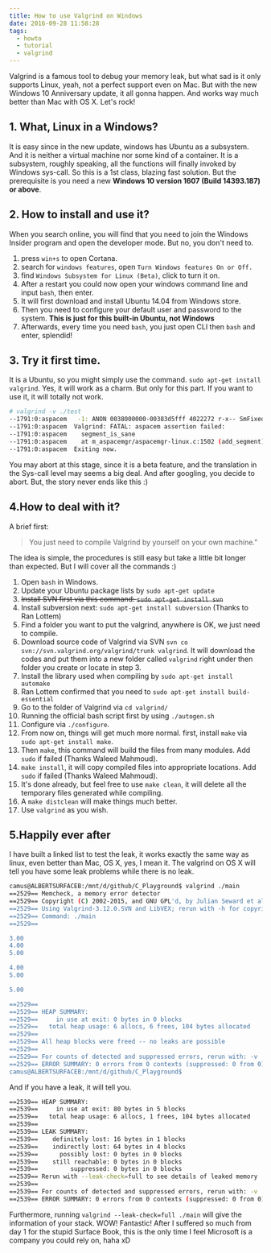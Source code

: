```yaml
---
title: How to use Valgrind on Windows
date: 2016-09-28 11:58:28
tags:
  - howto
  - tutorial
  - valgrind
---
```


Valgrind is a famous tool to debug your memory leak, but what sad is it only supports Linux, yeah, not a perfect support even on Mac. But with the new Windows 10 Anniversary update, it all gonna happen. And works way much better than Mac with OS X. Let's rock!

<!--more-->

## 1. What, Linux in a Windows?
It is easy since in the new update, windows has Ubuntu as a subsystem. And it is neither a virtual machine nor some kind of a container. It is a subsystem, roughly speaking, all the functions will finally invoked by Windows sys-call. So this is a 1st class, blazing fast solution. But the prerequisite is you need a new **Windows 10 version 1607 (Build 14393.187) or above**.

## 2. How to install and use it?
When you search online, you will find that you need to join the Windows Insider program and open the developer mode. But no, you don't need to.
1. press `win+s` to open Cortana.
2. search for `windows features`, open `Turn Windows features On or Off.`
3. find `Windows Subsystem for Linux (Beta)`, click to turn it on.
4. After a restart you could now open your windows command line and input `bash`, then enter.
5. It will first download and install Ubuntu 14.04 from Windows store.
6. Then you need to configure your default user and password to the system. **This is just for this built-in Ubuntu, not Windows**
7. Afterwards, every time you need `bash`, you just open CLI then `bash` and enter, splendid!

## 3. Try it first time.
It is a Ubuntu, so you might simply use the command. `sudo apt-get install valgrind`. Yes, it will work as a charm. But only for this part. If you want to use it, it will totally not work.

```bash
# valgrind -v ./test
--1791:0:aspacem   -1: ANON 0038000000-00383d5fff 4022272 r-x-- SmFixed d=0x000 i=205168  o=0       (0) m=0 /usr/lib/valgrind/memcheck-amd64-linux
--1791:0:aspacem  Valgrind: FATAL: aspacem assertion failed:
--1791:0:aspacem    segment_is_sane
--1791:0:aspacem    at m_aspacemgr/aspacemgr-linux.c:1502 (add_segment)
--1791:0:aspacem  Exiting now.
```
You may abort at this stage, since it is a beta feature, and the translation in the Sys-call level may seems a big deal. And after googling, you decide to abort. But, the story never ends like this :)

## 4.How to deal with it?
A brief first:
>You just need to compile Valgrind by yourself on your own machine."

The idea is simple, the procedures is still easy but take a little bit longer than expected. But I will cover all the commands :)

1. Open `bash` in Windows.
2. Update your Ubuntu package lists by `sudo apt-get update`
3. ~~Install SVN first via this command: `sudo apt-get install svn`~~
4. Install subversion next: `sudo apt-get install subversion` (Thanks to Ran Lottem)
5. Find a folder you want to put the valgrind, anywhere is OK, we just need to compile.
6. Download source code of Valgrind via SVN `svn co svn://svn.valgrind.org/valgrind/trunk valgrind`. It will download the codes and put them into a new folder called `valgrind` right under then folder you create or locate in step 3.
7. Install the library used when compiling by `sudo apt-get install automake`
8. Ran Lottem confirmed that you need to `sudo apt-get install build-essential`
9. Go to the folder of Valgrind via `cd valgrind/`
10. Running the official bash script first by using `./autogen.sh`
11. Configure via `./configure`.
12. From now on, things will get much more normal. first, install `make` via `sudo apt-get install make`.
13. Then `make`, this command will build the files from many modules. Add `sudo` if failed (Thanks Waleed Mahmoud).
14. `make install`, it will copy compiled files into appropriate locations. Add `sudo` if failed (Thanks Waleed Mahmoud).
15. It's done already, but feel free to use `make clean`, it will delete all the temporary files generated while compiling.
16. A `make distclean` will make things much better.
17. Use `valgrind` as you wish.

## 5.Happily ever after
I have built a linked list to test the leak, it works exactly the same way as linux, even better than Mac, OS X, yes, I mean it. The valgrind on OS X will tell you have some leak problems while there is no leak.

```bash
camus@ALBERTSURFACEB:/mnt/d/github/C_Playground$ valgrind ./main
==2529== Memcheck, a memory error detector
==2529== Copyright (C) 2002-2015, and GNU GPL'd, by Julian Seward et al.
==2529== Using Valgrind-3.12.0.SVN and LibVEX; rerun with -h for copyright info
==2529== Command: ./main
==2529==

3.00
4.00
5.00

4.00
5.00

5.00

==2529==
==2529== HEAP SUMMARY:
==2529==     in use at exit: 0 bytes in 0 blocks
==2529==   total heap usage: 6 allocs, 6 frees, 104 bytes allocated
==2529==
==2529== All heap blocks were freed -- no leaks are possible
==2529==
==2529== For counts of detected and suppressed errors, rerun with: -v
==2529== ERROR SUMMARY: 0 errors from 0 contexts (suppressed: 0 from 0)
camus@ALBERTSURFACEB:/mnt/d/github/C_Playground$
```
And if you have a leak, it will tell you.

```bash
==2539== HEAP SUMMARY:
==2539==     in use at exit: 80 bytes in 5 blocks
==2539==   total heap usage: 6 allocs, 1 frees, 104 bytes allocated
==2539==
==2539== LEAK SUMMARY:
==2539==    definitely lost: 16 bytes in 1 blocks
==2539==    indirectly lost: 64 bytes in 4 blocks
==2539==      possibly lost: 0 bytes in 0 blocks
==2539==    still reachable: 0 bytes in 0 blocks
==2539==         suppressed: 0 bytes in 0 blocks
==2539== Rerun with --leak-check=full to see details of leaked memory
==2539==
==2539== For counts of detected and suppressed errors, rerun with: -v
==2539== ERROR SUMMARY: 0 errors from 0 contexts (suppressed: 0 from 0)
```
Furthermore, running `valgrind --leak-check=full ./main` will give the information of your stack. WOW! Fantastic! After I suffered so much from day 1 for the stupid Surface Book, this is the only time I feel Microsoft is a company you could rely on, haha xD
